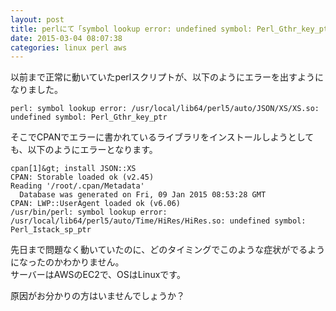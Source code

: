 ```yaml
---
layout: post
title: perlにて「symbol lookup error: undefined symbol: Perl_Gthr_key_ptr」エラーがでる
date: 2015-03-04 08:07:38
categories: linux perl aws
---
```

<p>以前まで正常に動いていたperlスクリプトが、以下のようにエラーを出すようになりました。</p>

```
perl: symbol lookup error: /usr/local/lib64/perl5/auto/JSON/XS/XS.so: undefined symbol: Perl_Gthr_key_ptr
```

<p>そこでCPANでエラーに書かれているライブラリをインストールしようとしても、以下のようにエラーとなります。</p>

```
cpan[1]&gt; install JSON::XS       
CPAN: Storable loaded ok (v2.45)
Reading '/root/.cpan/Metadata'
  Database was generated on Fri, 09 Jan 2015 08:53:28 GMT
CPAN: LWP::UserAgent loaded ok (v6.06)
/usr/bin/perl: symbol lookup error: /usr/local/lib64/perl5/auto/Time/HiRes/HiRes.so: undefined symbol: Perl_Istack_sp_ptr
```

<p>先日まで問題なく動いていたのに、どのタイミングでこのような症状がでるようになったのかわかりません。<br>
サーバーはAWSのEC2で、OSはLinuxです。</p>

<p>原因がお分かりの方はいませんでしょうか？</p>

